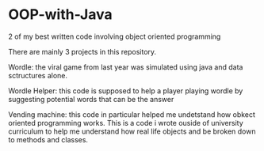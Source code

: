 # OOP-with-Java
2 of my best written code involving object oriented programming

There are mainly 3 projects in this repository.

Wordle: the viral game from last year was simulated using java and data sctructures alone.

Wordle Helper: this code is supposed to help a player playing wordle by suggesting potential words that can be the answer

Vending machine: this code in particular helped me undetstand how obkect oriented programming works. This is a code i wrote ouside of university curriculum to help me understand how real life objects and be broken down to methods and classes.
